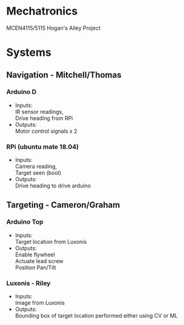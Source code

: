 # Mechatronics
MCEN4115/5115 Hogan's Alley Project

# Systems
## Navigation - Mitchell/Thomas
### Arduino D
* Inputs:  
   IR sensor readings,  
   Drive heading from RPi
* Outputs:  
   Motor control signals x 2
### RPi (ubuntu mate 18.04)
* Inputs:  
   Camera reading,  
   Target seen (bool)
* Outputs:  
   Drive heading to drive arduino
## Targeting - Cameron/Graham
### Arduino Top
* Inputs:  
   Target location from Luxonis  
* Outputs:  
   Enable flywheel  
   Actuate lead screw  
   Position Pan/Tilt  
### Luxonis - Riley
* Inputs:  
   Image from Luxonis
* Outputs:  
   Bounding box of target location performed either using CV or ML



